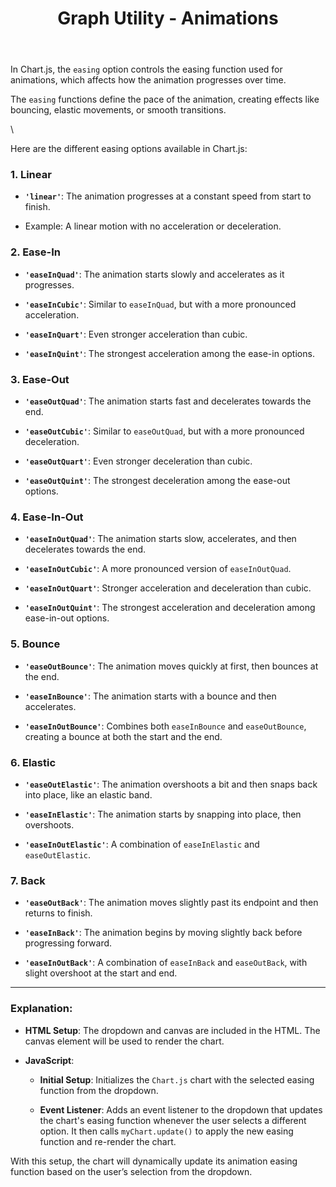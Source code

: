 ﻿---
title: Graph Utility - Animations
uuid: edd30c6a-623d-11ef-bed3-b6c19b417745
version: 7
created: '2024-08-24T22:55:58+05:30'
tags:
  - '-9-permanent'
  - '-t/amplenote/mine'
---

In Chart.js, the `easing` option controls the easing function used for animations, which affects how the animation progresses over time. 

The `easing` functions define the pace of the animation, creating effects like bouncing, elastic movements, or smooth transitions.

\

Here are the different easing options available in Chart.js:

### 1. **Linear**

- **`'linear'`**: The animation progresses at a constant speed from start to finish.

- Example: A linear motion with no acceleration or deceleration.

### 2. **Ease-In**

- **`'easeInQuad'`**: The animation starts slowly and accelerates as it progresses.

- **`'easeInCubic'`**: Similar to `easeInQuad`, but with a more pronounced acceleration.

- **`'easeInQuart'`**: Even stronger acceleration than cubic.

- **`'easeInQuint'`**: The strongest acceleration among the ease-in options.

### 3. **Ease-Out**

- **`'easeOutQuad'`**: The animation starts fast and decelerates towards the end.

- **`'easeOutCubic'`**: Similar to `easeOutQuad`, but with a more pronounced deceleration.

- **`'easeOutQuart'`**: Even stronger deceleration than cubic.

- **`'easeOutQuint'`**: The strongest deceleration among the ease-out options.

### 4. **Ease-In-Out**

- **`'easeInOutQuad'`**: The animation starts slow, accelerates, and then decelerates towards the end.

- **`'easeInOutCubic'`**: A more pronounced version of `easeInOutQuad`.

- **`'easeInOutQuart'`**: Stronger acceleration and deceleration than cubic.

- **`'easeInOutQuint'`**: The strongest acceleration and deceleration among ease-in-out options.

### 5. **Bounce**

- **`'easeOutBounce'`**: The animation moves quickly at first, then bounces at the end.

- **`'easeInBounce'`**: The animation starts with a bounce and then accelerates.

- **`'easeInOutBounce'`**: Combines both `easeInBounce` and `easeOutBounce`, creating a bounce at both the start and the end.

### 6. **Elastic**

- **`'easeOutElastic'`**: The animation overshoots a bit and then snaps back into place, like an elastic band.

- **`'easeInElastic'`**: The animation starts by snapping into place, then overshoots.

- **`'easeInOutElastic'`**: A combination of `easeInElastic` and `easeOutElastic`.

### 7. **Back**

- **`'easeOutBack'`**: The animation moves slightly past its endpoint and then returns to finish.

- **`'easeInBack'`**: The animation begins by moving slightly back before progressing forward.

- **`'easeInOutBack'`**: A combination of `easeInBack` and `easeOutBack`, with slight overshoot at the start and end.

---

### **Explanation:**

- **HTML Setup**: The dropdown and canvas are included in the HTML. The canvas element will be used to render the chart.

- **JavaScript**:

    - **Initial Setup**: Initializes the `Chart.js` chart with the selected easing function from the dropdown.

    - **Event Listener**: Adds an event listener to the dropdown that updates the chart's easing function whenever the user selects a different option. It then calls `myChart.update()` to apply the new easing function and re-render the chart.

With this setup, the chart will dynamically update its animation easing function based on the user’s selection from the dropdown.